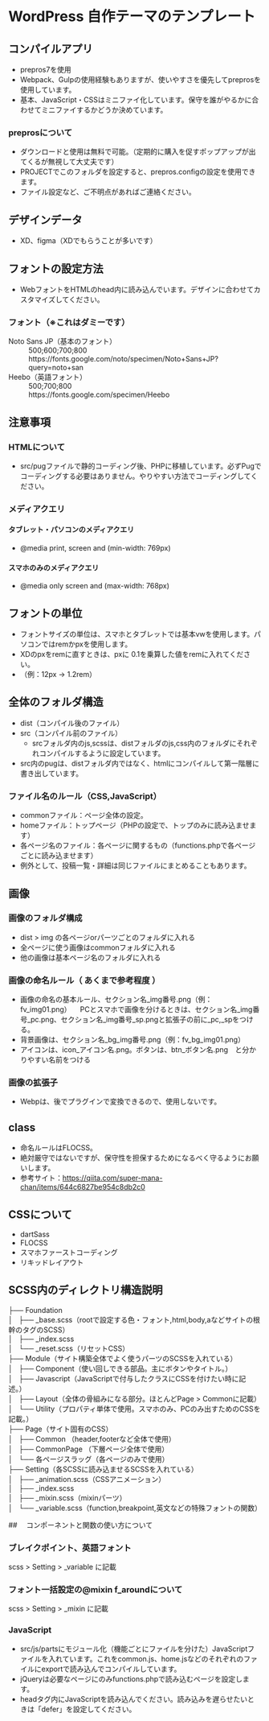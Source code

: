 # WordPress 自作テーマのテンプレート

## コンパイルアプリ
- prepros7を使用
- Webpack、Gulpの使用経験もありますが、使いやすさを優先してpreprosを使用しています。
- 基本、JavaScript・CSSはミニファイ化しています。保守を誰がやるかに合わせてミニファイするかどうか決めています。

### preprosについて
- ダウンロードと使用は無料で可能。（定期的に購入を促すポップアップが出てくるが無視して大丈夫です）
- PROJECTでこのフォルダを設定すると、prepros.configの設定を使用できます。
- ファイル設定など、ご不明点があればご連絡ください。


## デザインデータ
- XD、figma（XDでもらうことが多いです）

## フォントの設定方法
- WebフォントをHTMLのhead内に読み込んでいます。デザインに合わせてカスタマイズしてください。

### フォント（※これはダミーです）
<dl>
  <dt>Noto Sans JP（基本のフォント）</dt>
  <dd>500;600;700;800</dd>
  <dd>https://fonts.google.com/noto/specimen/Noto+Sans+JP?query=noto+san</dd>
  <dt>Heebo（英語フォント）</dt>
  <dd>500;700;800</dd>
  <dd>https://fonts.google.com/specimen/Heebo</dd>
</dl>

## 注意事項

### HTMLについて
- src/pugファイルで静的コーディング後、PHPに移植しています。必ずPugでコーディングする必要はありません。やりやすい方法でコーディングしてください。


### メディアクエリ
#### タブレット・パソコンのメディアクエリ
- @media print, screen and (min-width: 769px)
#### スマホのみのメディアクエリ
- @media only screen and (max-width: 768px)


## フォントの単位
- フォントサイズの単位は、スマホとタブレットでは基本vwを使用します。パソコンではremかpxを使用します。
- XDのpxをremに直すときは、pxに 0.1を乗算した値をremに入れてください。
- （例：12px → 1.2rem）


## 全体のフォルダ構造
- dist（コンパイル後のファイル）
- src（コンパイル前のファイル）
  - srcフォルダ内のjs,scssは、distフォルダのjs,css内のフォルダにそれぞれコンパイルするように設定しています。
- src内のpugは、distフォルダ内ではなく、htmlにコンパイルして第一階層に書き出しています。

### ファイル名のルール（CSS,JavaScript）
- commonファイル：ページ全体の設定。
- homeファイル：トップページ（PHPの設定で、トップのみに読み込ませます）
- 各ページ名のファイル：各ページに関するもの（functions.phpで各ページごとに読み込ませます）
- 例外として、投稿一覧・詳細は同じファイルにまとめることもあります。

## 画像
### 画像のフォルダ構成
- dist > img の各ページorパーツごとのフォルダに入れる
- 全ページに使う画像はcommonフォルダに入れる
- 他の画像は基本ページ名のフォルダに入れる
### 画像の命名ルール（ あくまで参考程度 ）
- 画像の命名の基本ルール、セクション名_img番号.png（例：fv_img01.png）
　PCとスマホで画像を分けるときは、セクション名_img番号_pc.png、セクション名_img番号_sp.pngと拡張子の前に_pc,_spをつける。
- 背景画像は、セクション名_bg_img番号.png（例：fv_bg_img01.png）
- アイコンは、icon_アイコン名.png。ボタンは、btn_ボタン名.png　と分かりやすい名前をつける
### 画像の拡張子
- Webpは、後でプラグインで変換できるので、使用しないです。


## class
- 命名ルールはFLOCSS。
- 絶対厳守ではないですが、保守性を担保するためになるべく守るようにお願いします。
- 参考サイト：https://qiita.com/super-mana-chan/items/644c6827be954c8db2c0

## CSSについて
- dartSass
- FLOCSS
- スマホファーストコーディング
- リキッドレイアウト

## SCSS内のディレクトリ構造説明
<p>
├── Foundation<br>
│   ├── _base.scss（rootで設定する色・フォント,html,body,aなどサイトの根幹のタグのSCSS）<br>
│   ├── _index.scss<br>
│   └── _reset.scss（リセットCSS）<br>
├── Module（サイト構築全体でよく使うパーツのSCSSを入れている）<br>
│   ├── Component（使い回しできる部品。主にボタンやタイトル。）<br>
│   ├── Javascript（JavaScriptで付与したクラスにCSSを付けたい時に記述。）<br>
│   ├── Layout（全体の骨組みになる部分。ほとんどPage > Commonに記載）<br>
│   └── Utility（プロパティ単体で使用。スマホのみ、PCのみ出すためのCSSを記載。）<br>
├── Page（サイト固有のCSS）<br>
│   ├── Common （header,footerなど全体で使用）<br>
│   ├── CommonPage （下層ページ全体で使用）<br>
│   └── 各ページスラッグ（各ページのみで使用）<br>
├── Setting（各SCSSに読み込ませるSCSSを入れている）<br>
│   ├── _animation.scss（CSSアニメーション）<br>
│   ├── _index.scss<br>
│   ├── _mixin.scss（mixinパーツ）<br>
│   └── _variable.scss（function,breakpoint,英文などの特殊フォントの関数）
</p>

##　 コンポーネントと関数の使い方について
### ブレイクポイント、英語フォント
scss > Setting > _variable に記載
### フォント一括設定の@mixin f_aroundについて
scss > Setting > _mixin に記載

### JavaScript
- src/js/partsにモジュール化（機能ごとにファイルを分けた）JavaScriptファイルを入れています。これをcommon.js、home.jsなどのそれぞれのファイルにexportで読み込んでコンパイルしています。
- jQueryは必要なページにのみfunctions.phpで読み込むページを設定します。
- headタグ内にJavaScriptを読み込んでください。読み込みを遅らせたいときは「defer」を設定してください。
